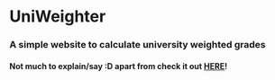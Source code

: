 # UniWeighter

### A simple website to calculate university weighted grades

#### Not much to explain/say :D apart from check it out [HERE](https://uniweighter.netlify.app/)!

